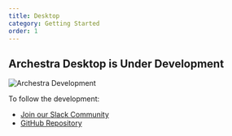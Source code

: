 ```yaml
---
title: Desktop
category: Getting Started
order: 1
---
```


## Archestra Desktop is Under Development

![Archestra Development](/docs/a-group-of-people-building-an-archery-hall.png)

To follow the development:

- [Join our Slack Community](https://join.slack.com/t/archestracommunity/shared_invite/zt-39yk4skox-zBF1NoJ9u4t59OU8XxQChg)
- [GitHub Repository](https://github.com/archestra-ai/archestra)

